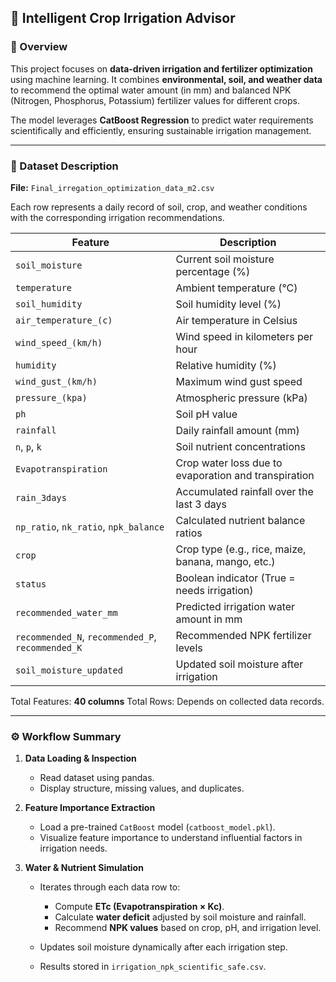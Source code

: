 ## 🌾 Intelligent Crop Irrigation Advisor

### 📘 Overview

This project focuses on **data-driven irrigation and fertilizer optimization** using machine learning. It combines **environmental, soil, and weather data** to recommend the optimal water amount (in mm) and balanced NPK (Nitrogen, Phosphorus, Potassium) fertilizer values for different crops.

The model leverages **CatBoost Regression** to predict water requirements scientifically and efficiently, ensuring sustainable irrigation management.

---

### 🧩 Dataset Description

**File:** `Final_irregation_optimization_data_m2.csv`

Each row represents a daily record of soil, crop, and weather conditions with the corresponding irrigation recommendations.

| Feature                                           | Description                                          |
| ------------------------------------------------- | ---------------------------------------------------- |
| `soil_moisture`                                   | Current soil moisture percentage (%)                 |
| `temperature`                                     | Ambient temperature (°C)                             |
| `soil_humidity`                                   | Soil humidity level (%)                              |
| `air_temperature_(c)`                             | Air temperature in Celsius                           |
| `wind_speed_(km/h)`                               | Wind speed in kilometers per hour                    |
| `humidity`                                        | Relative humidity (%)                                |
| `wind_gust_(km/h)`                                | Maximum wind gust speed                              |
| `pressure_(kpa)`                                  | Atmospheric pressure (kPa)                           |
| `ph`                                              | Soil pH value                                        |
| `rainfall`                                        | Daily rainfall amount (mm)                           |
| `n`, `p`, `k`                                     | Soil nutrient concentrations                         |
| `Evapotranspiration`                              | Crop water loss due to evaporation and transpiration |
| `rain_3days`                                      | Accumulated rainfall over the last 3 days            |
| `np_ratio`, `nk_ratio`, `npk_balance`             | Calculated nutrient balance ratios                   |
| `crop`                                            | Crop type (e.g., rice, maize, banana, mango, etc.)   |
| `status`                                          | Boolean indicator (True = needs irrigation)          |
| `recommended_water_mm`                            | Predicted irrigation water amount in mm              |
| `recommended_N`, `recommended_P`, `recommended_K` | Recommended NPK fertilizer levels                    |
| `soil_moisture_updated`                           | Updated soil moisture after irrigation               |

Total Features: **40 columns**
Total Rows: Depends on collected data records.

---

### ⚙️ Workflow Summary

1. **Data Loading & Inspection**

   * Read dataset using pandas.
   * Display structure, missing values, and duplicates.

2. **Feature Importance Extraction**

   * Load a pre-trained `CatBoost` model (`catboost_model.pkl`).
   * Visualize feature importance to understand influential factors in irrigation needs.

3. **Water & Nutrient Simulation**

   * Iterates through each data row to:

     * Compute **ETc (Evapotranspiration × Kc)**.
     * Calculate **water deficit** adjusted by soil moisture and rainfall.
     * Recommend **NPK values** based on crop, pH, and irrigation level.
   * Updates soil moisture dynamically after each irrigation step.
   * Results stored in `irrigation_npk_scientific_safe.csv`.
